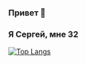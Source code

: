 ### Привет 👋
### Я Сергей, мне 32



[![Top Langs](https://github-readme-stats.vercel.app/api/top-langs/?username=sergey-xdt)](https://github.com/anuraghazra/github-readme-stats)

<!--
**sergey-xdt/sergey-xdt** is a ✨ _special_ ✨ repository because its `README.md` (this file) appears on your GitHub profile.

Here are some ideas to get you started:

- 🔭 I’m currently working on ...
- 🌱 I’m currently learning ...
- 👯 I’m looking to collaborate on ...
- 🤔 I’m looking for help with ...
- 💬 Ask me about ...
- 📫 How to reach me: ...
- 😄 Pronouns: ...
- ⚡ Fun fact: ...
-->
